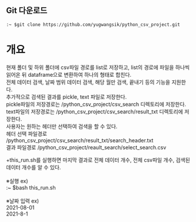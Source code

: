 ## Git 다운로드
  ```:~ $git clone https://github.com/yugwangsik/python_csv_project.git```


# 개요
  현재 폴더 및 하위 폴더에 csv파일 경로를 list로 저장하고, list의 경로에 파일을 하나씩 읽어온 뒤 dataframe으로 변환하여 하나의 형태로 합친다.<br>
  전체 데이터 검색, 날짜 범위 데이터 검색, 해당 월만 검색, 끝내기 등의 기능을 지원한다.<br>
  추가적으로 검색된 결과를 pickle, text 파일로 저장한다.<br>
  pickle파일의 저장경로는 /python_csv_project/csv_search 디렉토리에 저장한다.<br>
  text파일의 저장경로는 /python_csv_project/csv_search/result_txt 디렉토리에 저장한다.<br>
  사용자는 원하는 헤더만 선택하여 검색을 할 수 있다.<br>
  헤더 선택 파일경로 /python_csv_project/csv_search/result_txt/search_header.txt<br>
  결과 파일경로      /python_csv_project/reault_search/select_search.csv<br>
  
  +this_run.sh를 실행하면 마지막 결과로 전체 데이터 개수, 전체 csv파일 개수, 검색된 데이터 개수를 알 수 있다.<br><br>
  ※실행 ex)<br>
    :~ $bash this_run.sh<br><br>
  ※날짜 입력 ex)<br>
    2021-08-01<br>
    2021-8-1<br>
    

<!-- 
## 실행 전 준비 및 경로 변경
  - python_csv_project/csv폴더에 테스트용 csv파일을 넣는다.<br> 
    단, csv파일의 첫번째 column에 날짜형식은 yyyy-mm-dd hh:mm:ss 형식이여야 한다.
  - this_run.sh, csv_to_dataframe.py 파일을 준비한다.
  - info.ini user_path 변수의 경로를 자신의 환경에 맞추어서 변경한다.<br><br>
    	&lt;Linux&gt;<br>
      ```:~ $vim info.ini```<br>
      <img src="/img/user_path.PNG" width="50%" height="50%"></img><br><br>
    
    
  - python_csv_project/csv에 테스트용 csv파일을 이동시킨다.<br><br>
    &lt;Linux&gt;<br>
    <img src="/img/linux_path.PNG" width="50%" height="50%"></img><br><br>
    &lt;window&gt;<br>
    <img src="/img/win_path.PNG" width="30%" height="30%"></img>
    
   
## 데이터 변환 및 출력
  - this_run.sh를 실행하면 csv_to_dataframe.py가 실행이 되고, 자신의 폴더 및 하위에 있는 csv파일의 경로를 리스트 형태로 저장한다.
  - 저장된 리스트에서 csv파일을 하나씩 dataframe 형태로 읽어와서 리스트에 저장한다.
  - dataframe형태로 저장된 리스트를 dataframe으로 다시 합친다.
  - 오름차순으로 정렬한 뒤 출력한다.


## 실행
  ```cd python_csv_project```<br>
  ```bash this.run.sh```
  
  
## 메뉴
  0.  끝내기&nbsp;&nbsp;&nbsp;&nbsp;&nbsp;&nbsp;&nbsp;&nbsp;&nbsp;&nbsp;&nbsp;&nbsp;&nbsp;&nbsp;&nbsp;&nbsp;&nbsp;&nbsp;&nbsp;&nbsp;&nbsp;&nbsp;&nbsp;&nbsp;&nbsp;&nbsp;&nbsp;&nbsp;  프로그램 종료
  1.  전체 데이터 검색&nbsp;&nbsp;&nbsp;&nbsp;&nbsp;&nbsp;&nbsp;&nbsp;&nbsp;&nbsp;&nbsp;  dataframe 전체 데이터 출력
  2.  날짜 범위 데이터 검색&nbsp;&nbsp;  시작날짜 ~ 종료날짜 입력하여 해당 범위 데이터만 출력
  3.  해당 월만 검색&nbsp;&nbsp;&nbsp;&nbsp;&nbsp;&nbsp;&nbsp;&nbsp;&nbsp;&nbsp;&nbsp;&nbsp;&nbsp;&nbsp;&nbsp;  1 ~ 12월까지 사용자가 입력한 월에 해당하는 데이터만 출력
  <br><br><img src="/img/menu.PNG" width="30%" height="30%"></img>

  
## 1. 전체 데이터 검색
  - 입력 칸에 1 입력한다.
  <br><img src="/img/select1.PNG" width="30%" height="30%"></img><br>
  

## 1-2. Result
  - 전체 데이터가 출력 되었는지 확인 한다.
    <br><img src="/img/select1_result.PNG" width="30%" height="30%"></img>
    
    
## 2-1. 날짜 범위 데이터 검색
  - 입력 칸에 2 입력한다.
  <br><img src="/img/select2.PNG" width="50%" height="50%"></img>


## 2-2. 날짜 입력
  - 날짜 입력 형식은 yyyy-mm-dd 형식 or yyyy-m-d 이다.
    <br><img src="/img/select2_date.PNG" width="30%" height="30%"></img>


## 2-3. Result
  - 입력한 날짜 범위에 맞는 데이터가 출력 되었는지 확인 한다.
    <br><img src="/img/select2_result.PNG" width="90%" height="90%"></img>


## 3-1. 해당 월만 검색
  - 입력 칸에 3 입력한다.
  <br><img src="/img/select3.PNG" width="30%" height="30%"></img>


## 3-2. 날짜 입력
  - 날짜 입력 형식은 yyyy-mm-dd 형식 or yyyy-m-d 이다.
  - 연도의 기준은 현재 연도를 기준으로 한다.
    <br><img src="/img/select3_date.PNG" width="30%" height="40%"></img>


## 3-3. Result
  - 입력한 날짜 범위에 맞는 데이터가 출력 되었는지 확인 한다.
    <br><img src="/img/select3_result.PNG" width="50%" height="50%"></img>



## result_txt
  <img src="/img/result_txt.PNG" width="100%" height="60%"><br>

-->

